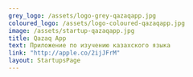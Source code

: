 ```yaml
---
grey_logo: /assets/logo-grey-qazaqapp.jpg
coloured_logo: /assets/logo-coloured-qazaqapp.jpg
image: /assets/startup-qazaqapp.jpg
title: Qazaq App
text: Приложение по изучению казахского языка
link: "http://apple.co/2ijJFrM"
layout: StartupsPage
---
```

